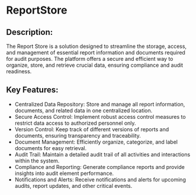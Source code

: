 # ReportStore

## Description:
The Report Store is a solution designed to streamline the storage, access, and management of essential report information and documents required for audit purposes. 
The platform offers a secure and efficient way to organize, store, and retrieve crucial data, ensuring compliance and audit readiness. 

## Key Features:
- Centralized Data Repository: Store and manage all report information, documents, and related data in one centralized location.
- Secure Access Control: Implement robust access control measures to restrict data access to authorized personnel only.
- Version Control: Keep track of different versions of reports and documents, ensuring transparency and traceability.
- Document Management: Efficiently organize, categorize, and label documents for easy retrieval.
- Audit Trail: Maintain a detailed audit trail of all activities and interactions within the system.
- Compliance and Reporting: Generate compliance reports and provide insights into audit element performance.
- Notifications and Alerts: Receive notifications and alerts for upcoming audits, report updates, and other critical events.
